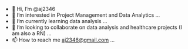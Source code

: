 - 👋 Hi, I’m @aj2346
- 👀 I’m interested in Project Management and Data Analytics ...
- 🌱 I’m currently learning data analysis ...
- 💞️ I’m looking to collaborate on data analysis and healthcare projects (I am also a RN) ...
- 📫 How to reach me aj2346@gmail.com ...

<!---
aj2346/aj2346 is a ✨ special ✨ repository because its `README.md` (this file) appears on your GitHub profile.
You can click the Preview link to take a look at your changes.
--->
